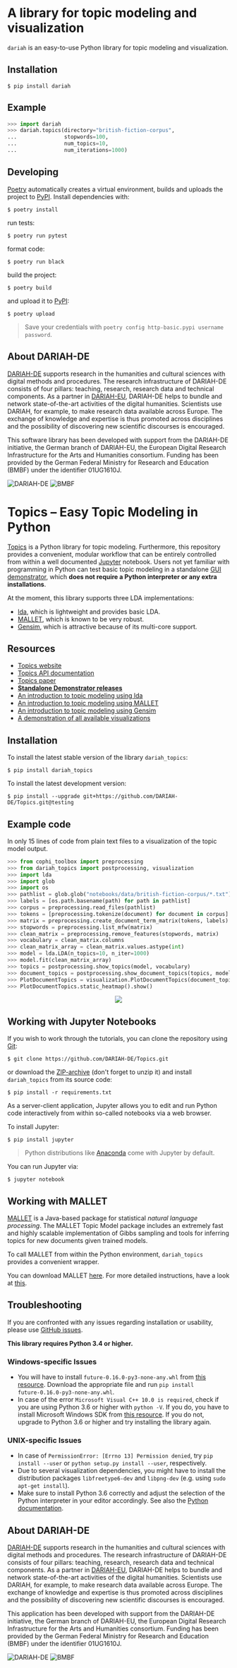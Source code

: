 # A library for topic modeling and visualization

`dariah` is an easy-to-use Python library for topic modeling and visualization.


## Installation
```
$ pip install dariah
```

## Example
```python
>>> import dariah
>>> dariah.topics(directory="british-fiction-corpus",
...               stopwords=100,
...               num_topics=10,
...               num_iterations=1000)
```

## Developing
[Poetry](https://poetry.eustace.io/) automatically creates a virtual environment, builds and uploads the project to [PyPI](https://pypi.org/). Install dependencies with:
```
$ poetry install
```

run tests:
```
$ poetry run pytest
```

format code:
```
$ poetry run black
```

build the project:
```
$ poetry build
```

and upload it to [PyPI](https://pypi.org/):
```
$ poetry upload
```

> Save your credentials with `poetry config http-basic.pypi username password`.






















## About DARIAH-DE
[DARIAH-DE](https://de.dariah.eu) supports research in the humanities and cultural sciences with digital methods and procedures. The research infrastructure of DARIAH-DE consists of four pillars: teaching, research, research data and technical components. As a partner in [DARIAH-EU](http://dariah.eu/), DARIAH-DE helps to bundle and network state-of-the-art activities of the digital humanities. Scientists use DARIAH, for example, to make research data available across Europe. The exchange of knowledge and expertise is thus promoted across disciplines and the possibility of discovering new scientific discourses is encouraged.

This software library has been developed with support from the DARIAH-DE initiative, the German branch of DARIAH-EU, the European Digital Research Infrastructure for the Arts and Humanities consortium. Funding has been provided by the German Federal Ministry for Research and Education (BMBF) under the identifier 01UG1610J.

![DARIAH-DE](docs/images/dariah-de_logo.png)
![BMBF](docs/images/bmbf_logo.png)







# Topics – Easy Topic Modeling in Python
[Topics](https://dariah-de.github.io/Topics/) is a Python library for topic modeling. Furthermore, this repository provides a convenient, modular workflow that can be entirely controlled from within a well documented [Jupyter](http://jupyter.org/) notebook. Users not yet familiar with programming in Python can test basic topic modeling in a standalone [GUI demonstrator](https://dariah-de.github.io/TopicsExplorer/), which **does not require a Python interpreter or any extra installations**.

At the moment, this library supports three LDA implementations:
* [lda](http://pythonhosted.org/lda/index.html), which is lightweight and provides basic LDA.
* [MALLET](http://mallet.cs.umass.edu/), which is known to be very robust.
* [Gensim](https://radimrehurek.com/gensim/), which is attractive because of its multi-core support.

## Resources
* [Topics website](https://dariah-de.github.io/Topics/)
* [Topics API documentation](https://dariah-de.github.io/Topics/docs/gen/modules.html)
* [Topics paper](https://dh2017.adho.org/abstracts/411/411.pdf)
* **[Standalone Demonstrator releases](https://github.com/DARIAH-DE/TopicsExplorer/releases/latest)**
* [An introduction to topic modeling using lda](notebooks/IntroducingLda.ipynb)
* [An introduction to topic modeling using MALLET](notebooks/IntroducingMallet.ipynb)
* [An introduction to topic modeling using Gensim](notebooks/IntroducingGensim.ipynb)
* [A demonstration of all available visualizations](notebooks/Visualization.ipynb)

## Installation
To install the latest stable version of the library `dariah_topics`:

```
$ pip install dariah_topics
```

To install the latest development version:

```
$ pip install --upgrade git+https://github.com/DARIAH-DE/Topics.git@testing
```

## Example code
In only 15 lines of code from plain text files to a visualization of the topic model output.

```python
>>> from cophi_toolbox import preprocessing
>>> from dariah_topics import postprocessing, visualization
>>> import lda
>>> import glob
>>> import os
>>> pathlist = glob.glob("notebooks/data/british-fiction-corpus/*.txt")
>>> labels = [os.path.basename(path) for path in pathlist]
>>> corpus = preprocessing.read_files(pathlist)
>>> tokens = [preprocessing.tokenize(document) for document in corpus]
>>> matrix = preprocessing.create_document_term_matrix(tokens, labels)
>>> stopwords = preprocessing.list_mfw(matrix)
>>> clean_matrix = preprocessing.remove_features(stopwords, matrix)
>>> vocabulary = clean_matrix.columns
>>> clean_matrix_array = clean_matrix.values.astype(int)
>>> model = lda.LDA(n_topics=10, n_iter=1000)
>>> model.fit(clean_matrix_array)
>>> topics = postprocessing.show_topics(model, vocabulary)
>>> document_topics = postprocessing.show_document_topics(topics, model, labels)
>>> PlotDocumentTopics = visualization.PlotDocumentTopics(document_topics)
>>> PlotDocumentTopics.static_heatmap().show()
```
<p align="center">
  <img src="docs/images/heatmap.png"/>
</p>

## Working with Jupyter Notebooks
If you wish to work through the tutorials, you can clone the repository using [Git](https://git-scm.com/book/en/v2/Getting-Started-Installing-Git):

```
$ git clone https://github.com/DARIAH-DE/Topics.git
```

or download the [ZIP-archive](https://github.com/DARIAH-DE/Topics/archive/master.zip) (don't forget to unzip it) and install `dariah_topics` from its source code:

```
$ pip install -r requirements.txt
```

As a server-client application, Jupyter allows you to edit and run Python code interactively from within so-called notebooks via a web browser.

To install Jupyter:

```
$ pip install jupyter
```

> Python distributions like [Anaconda](https://anaconda.org/anaconda/python) come with Jupyter by default.

You can run Jupyter via:

```
$ jupyter notebook
```

## Working with MALLET
[MALLET](http://mallet.cs.umass.edu) is a Java-based package for statistical *natural language processing*. The MALLET Topic Model package includes an extremely fast and highly scalable implementation of Gibbs sampling and tools for inferring topics for new documents given trained models.

To call MALLET from within the Python environment, `dariah_topics` provides a convenient wrapper.

You can download MALLET [here](http://mallet.cs.umass.edu/download.php). For more detailed instructions, have a look at [this](http://programminghistorian.org/lessons/topic-modeling-and-mallet).

## Troubleshooting
If you are confronted with any issues regarding installation or usability, please use [GitHub issues](https://github.com/DARIAH-DE/Topics/issues).

**This library requires Python 3.4 or higher.**

### Windows-specific Issues
* You will have to install `future‑0.16.0‑py3‑none‑any.whl` from [this resource](http://www.lfd.uci.edu/~gohlke/pythonlibs/). Download the appropriate file and run `pip install future‑0.16.0‑py3‑none‑any.whl`.
* In case of the error `Microsoft Visual C++ 10.0 is required`, check if you are using Python 3.6 or higher with `python -V`. If you do, you have to install Microsoft Windows SDK from [this resource](https://developer.microsoft.com/de-de/windows/downloads/windows-10-sdk). If you do not, upgrade to Python 3.6 or higher and try installing the library again.

### UNIX-specific Issues
* In case of `PermissionError: [Errno 13] Permission denied`, try `pip install --user` or `python setup.py install --user`, respectively.
* Due to several visualization dependencies, you might have to install the distribution packages `libfreetype6-dev` and `libpng-dev` (e.g. using `sudo apt-get install`).
* Make sure to install Python 3.6 correctly and adjust the selection of the Python interpreter in your editor accordingly. See also the [Python documentation](https://docs.python.org/3/using/mac.html).


## About DARIAH-DE
[DARIAH-DE](https://de.dariah.eu) supports research in the humanities and cultural sciences with digital methods and procedures. The research infrastructure of DARIAH-DE consists of four pillars: teaching, research, research data and technical components. As a partner in [DARIAH-EU](http://dariah.eu/), DARIAH-DE helps to bundle and network state-of-the-art activities of the digital humanities. Scientists use DARIAH, for example, to make research data available across Europe. The exchange of knowledge and expertise is thus promoted across disciplines and the possibility of discovering new scientific discourses is encouraged.

This application has been developed with support from the DARIAH-DE initiative, the German branch of DARIAH-EU, the European Digital Research Infrastructure for the Arts and Humanities consortium. Funding has been provided by the German Federal Ministry for Research and Education (BMBF) under the identifier 01UG1610J.

![DARIAH-DE](docs/images/dariah-de_logo.png)
![BMBF](docs/images/bmbf_logo.png)
